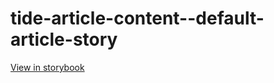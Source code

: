 # tide-article-content--default-article-story

[View in storybook](https://raw.githack.com/Independent-Digital-News-and-Media-Ltd/indy-pwamp-sb/PR-2329-sb/index.html?path=/story/tide-article-content--default-article-story)